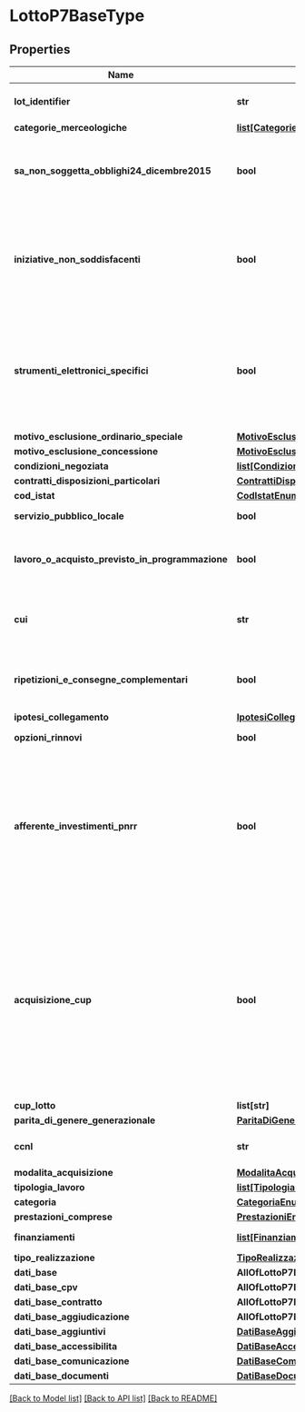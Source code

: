 # LottoP7BaseType

## Properties
Name | Type | Description | Notes
------------ | ------------- | ------------- | -------------
**lot_identifier** | **str** | Id univoco del lotto generato dalla stazione appaltante | 
**categorie_merceologiche** | [**list[CategorieMerceologicheEnum]**](CategorieMerceologicheEnum.md) |  | 
**sa_non_soggetta_obblighi24_dicembre2015** | **bool** | Che questa stazione appaltante non è soggetta agli obblighi del DPCM 24 dicembre 2015 e ss.mm.ii. | 
**iniziative_non_soddisfacenti** | **bool** | Che nessuna delle iniziative disponibili presso i soggetti aggregatori di riferimento ha caratteristiche in grado di soddisfare i fabbisogni di questa stazione appaltante | 
**strumenti_elettronici_specifici** | **bool** | Uso e metodi e strumenti elettronici specifici, quali quelli di modellazione per l’edilizia e le infrastrutture, nelle fasi di progettazione, costruzione e gestione delle opere e relative verifiche | [optional] 
**motivo_esclusione_ordinario_speciale** | [**MotivoEsclusioneOrdinarioSpecialeEnum**](MotivoEsclusioneOrdinarioSpecialeEnum.md) |  | [optional] 
**motivo_esclusione_concessione** | [**MotivoEsclusioneConcessioneEnum**](MotivoEsclusioneConcessioneEnum.md) |  | [optional] 
**condizioni_negoziata** | [**list[CondizioniNegoziataEnum]**](CondizioniNegoziataEnum.md) |  | 
**contratti_disposizioni_particolari** | [**ContrattiDisposizioniParticolariEnum**](ContrattiDisposizioniParticolariEnum.md) |  | [optional] 
**cod_istat** | [**CodIstatEnum**](CodIstatEnum.md) |  | 
**servizio_pubblico_locale** | **bool** | Flag servizio pubblico locale | 
**lavoro_o_acquisto_previsto_in_programmazione** | **bool** | Il lavoro o l’acquisto di bene o servizio è stato previsto all’interno della programmazione | 
**cui** | **str** | CUI programma triennale lavori pubblici o programma biennale forniture e servizi | [optional] 
**ripetizioni_e_consegne_complementari** | **bool** | L’appalto prevede ripetizioni di servizi/forniture/lavori analoghi e consegne complementari? | [optional] 
**ipotesi_collegamento** | [**IpotesiCollegamentoType**](IpotesiCollegamentoType.md) |  | 
**opzioni_rinnovi** | **bool** | L’appalto prevede opzioni/rinnovi? | [optional] 
**afferente_investimenti_pnrr** | **bool** | L’appalto o concessione è afferente gli investimenti pubblici finanziati, in tutto o in parte, con le risorse previste dal PNRR (Piano Nazionale di Ripresa e Resilienza) e/o dal PNC (Piano nazionale per gli investimenti complementari)? | 
**acquisizione_cup** | **bool** | Il contratto è finalizzato alla realizzazione di progetti d&#x27;investimento pubblico per i quali è prevista l&#x27;acquisizione del codice CUP ai sensi dell&#x27;art. 11 L. 3/2003 e ss.mm.? (E&#x27; necessario acquisire e comunicare il CUP per interventi finanziati, anche in parte, con risorse Comunitarie) (Si/No) | [optional] 
**cup_lotto** | **list[str]** | Cup associati al lotto | [optional] 
**parita_di_genere_generazionale** | [**ParitaDiGenereGenerazionaleType**](ParitaDiGenereGenerazionaleType.md) |  | [optional] 
**ccnl** | **str** | indicare il codice CNEL o non applicabile | 
**modalita_acquisizione** | [**ModalitaAcquisizioneEnum**](ModalitaAcquisizioneEnum.md) |  | [optional] 
**tipologia_lavoro** | [**list[TipologiaLavoroEnum]**](TipologiaLavoroEnum.md) |  | [optional] 
**categoria** | [**CategoriaEnum**](CategoriaEnum.md) |  | 
**prestazioni_comprese** | [**PrestazioniEnum**](PrestazioniEnum.md) |  | 
**finanziamenti** | [**list[FinanziamentoType]**](FinanziamentoType.md) | Dati relativi ai finanziamenti | 
**tipo_realizzazione** | [**TipoRealizzazioneContrattoEnum**](TipoRealizzazioneContrattoEnum.md) |  | 
**dati_base** | **AllOfLottoP7BaseTypeDatiBase** |  | [optional] 
**dati_base_cpv** | **AllOfLottoP7BaseTypeDatiBaseCpv** |  | [optional] 
**dati_base_contratto** | **AllOfLottoP7BaseTypeDatiBaseContratto** |  | [optional] 
**dati_base_aggiudicazione** | **AllOfLottoP7BaseTypeDatiBaseAggiudicazione** |  | [optional] 
**dati_base_aggiuntivi** | [**DatiBaseAggiuntiviType**](DatiBaseAggiuntiviType.md) |  | [optional] 
**dati_base_accessibilita** | [**DatiBaseAccessibilitaType**](DatiBaseAccessibilitaType.md) |  | [optional] 
**dati_base_comunicazione** | [**DatiBaseComunicazioneType**](DatiBaseComunicazioneType.md) |  | [optional] 
**dati_base_documenti** | [**DatiBaseDocumentiOptionalType**](DatiBaseDocumentiOptionalType.md) |  | [optional] 

[[Back to Model list]](../README.md#documentation-for-models) [[Back to API list]](../README.md#documentation-for-api-endpoints) [[Back to README]](../README.md)

